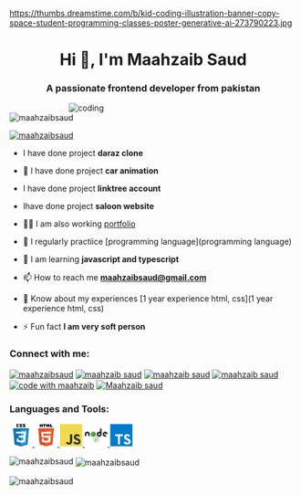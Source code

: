 https://thumbs.dreamstime.com/b/kid-coding-illustration-banner-copy-space-student-programming-classes-poster-generative-ai-273790223.jpg
<h1 align="center">Hi 👋, I'm Maahzaib Saud</h1>
<h3 align="center">A passionate frontend developer from pakistan</h3>
<img align="right" alt="coding" width="400" src="https://images.static-collegedunia.com/public/image//f57c4d1979de06e49b1dd15d02ecd231.gif">

<p align="left"> <img src="https://komarev.com/ghpvc/?username=maahzaibsaud&label=Profile%20views&color=0e75b6&style=flat" alt="maahzaibsaud" /> </p>

<p align="left"> <a href="https://twitter.com/maahzaibsaud" target="blank"><img src="https://img.shields.io/twitter/follow/maahzaibsaud?logo=twitter&style=for-the-badge" alt="maahzaibsaud" /></a> </p>

- I have done project **daraz clone**

- 🌱 I have done project **car animation**

- I have done project **linktree account**

- Ihave done project **saloon website**

- 👨‍💻 I am also working [portfolio](portfolio)

- 📝 I regularly practiice [programming language](programming language)

- 💬 I am learning **javascript and typescript**

- 📫 How to reach me **maahzaibsaud@gmail.com**

- 📄 Know about my experiences [1 year experience html, css](1 year experience html, css)

- ⚡ Fun fact **I am very soft person**

<h3 align="left">Connect with me:</h3>
<p align="left">
<a href="https://twitter.com/maahzaibsaud" target="blank"><img align="center" src="https://raw.githubusercontent.com/rahuldkjain/github-profile-readme-generator/master/src/images/icons/Social/twitter.svg" alt="maahzaibsaud" height="30" width="40" /></a>
<a href="https://linkedin.com/in/maahzaib saud" target="blank"><img align="center" src="https://raw.githubusercontent.com/rahuldkjain/github-profile-readme-generator/master/src/images/icons/Social/linked-in-alt.svg" alt="maahzaib saud" height="30" width="40" /></a>
<a href="https://fb.com/maahzaib saud" target="blank"><img align="center" src="https://raw.githubusercontent.com/rahuldkjain/github-profile-readme-generator/master/src/images/icons/Social/facebook.svg" alt="maahzaib saud" height="30" width="40" /></a>
<a href="https://instagram.com/maahzaib saud" target="blank"><img align="center" src="https://raw.githubusercontent.com/rahuldkjain/github-profile-readme-generator/master/src/images/icons/Social/instagram.svg" alt="maahzaib saud" height="30" width="40" /></a>
<a href="https://www.youtube.com/c/code with maahzaib" target="blank"><img align="center" src="https://raw.githubusercontent.com/rahuldkjain/github-profile-readme-generator/master/src/images/icons/Social/youtube.svg" alt="code with maahzaib" height="30" width="40" /></a>
<a href="https://discord.gg/Maahzaib saud" target="blank"><img align="center" src="https://raw.githubusercontent.com/rahuldkjain/github-profile-readme-generator/master/src/images/icons/Social/discord.svg" alt="Maahzaib saud" height="30" width="40" /></a>
</p>

<h3 align="left">Languages and Tools:</h3>
<p align="left"> <a href="https://www.w3schools.com/css/" target="_blank" rel="noreferrer"> <img src="https://raw.githubusercontent.com/devicons/devicon/master/icons/css3/css3-original-wordmark.svg" alt="css3" width="40" height="40"/> </a> <a href="https://www.w3.org/html/" target="_blank" rel="noreferrer"> <img src="https://raw.githubusercontent.com/devicons/devicon/master/icons/html5/html5-original-wordmark.svg" alt="html5" width="40" height="40"/> </a> <a href="https://developer.mozilla.org/en-US/docs/Web/JavaScript" target="_blank" rel="noreferrer"> <img src="https://raw.githubusercontent.com/devicons/devicon/master/icons/javascript/javascript-original.svg" alt="javascript" width="40" height="40"/> </a> <a href="https://nodejs.org" target="_blank" rel="noreferrer"> <img src="https://raw.githubusercontent.com/devicons/devicon/master/icons/nodejs/nodejs-original-wordmark.svg" alt="nodejs" width="40" height="40"/> </a> <a href="https://www.typescriptlang.org/" target="_blank" rel="noreferrer"> <img src="https://raw.githubusercontent.com/devicons/devicon/master/icons/typescript/typescript-original.svg" alt="typescript" width="40" height="40"/> </a> </p>

<p><img align="left" src="https://github-readme-stats.vercel.app/api/top-langs?username=maahzaibsaud&show_icons=true&locale=en&layout=compact" alt="maahzaibsaud" /></p>

<p>&nbsp;<img align="center" src="https://github-readme-stats.vercel.app/api?username=maahzaibsaud&show_icons=true&locale=en" alt="maahzaibsaud" /></p>

<p><img align="center" src="https://github-readme-streak-stats.herokuapp.com/?user=maahzaibsaud&" alt="maahzaibsaud" /></p>
